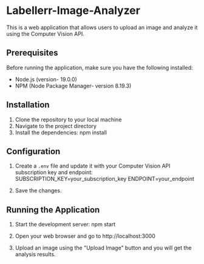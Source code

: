 # Labellerr-Image-Analyzer

This is a web application that allows users to upload an image and analyze it using the Computer Vision API.

## Prerequisites

Before running the application, make sure you have the following installed:

- Node.js (version- 19.0.0)
- NPM (Node Package Manager- version 8.19.3)

## Installation

1. Clone the repository to your local machine
2. Navigate to the project directory
3. Install the dependencies: npm install
   
## Configuration
1. Create a `.env` file and update it with your Computer Vision API subscription key and endpoint:
   SUBSCRIPTION_KEY=your_subscription_key
   ENDPOINT=your_endpoint

2. Save the changes.

## Running the Application

1. Start the development server: npm start
   
2. Open your web browser and go to http://localhost:3000
   
3. Upload an image using the "Upload Image" button and you will get the analysis results.













